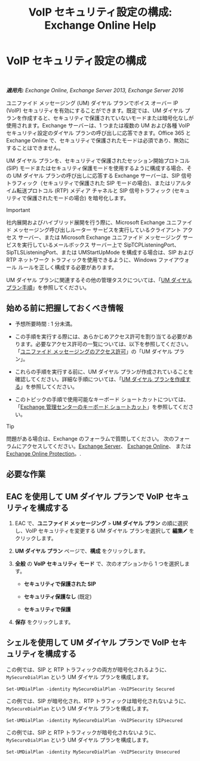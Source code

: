 ﻿---
title: 'VoIP セキュリティ設定の構成: Exchange Online Help'
TOCTitle: VoIP セキュリティ設定の構成
ms:assetid: b5335654-c766-4f3f-883c-f31263e1d9c1
ms:mtpsurl: https://technet.microsoft.com/ja-jp/library/Bb201721(v=EXCHG.150)
ms:contentKeyID: 49896427
ms.date: 05/22/2018
mtps_version: v=EXCHG.150
ms.translationtype: HT
---

# VoIP セキュリティ設定の構成

 

_**適用先:** Exchange Online, Exchange Server 2013, Exchange Server 2016_

ユニファイド メッセージング (UM) ダイヤル プランでボイス オーバー IP (VoIP) セキュリティを有効にすることができます。既定では、UM ダイヤル プランを作成すると、セキュリティで保護されていないモードまたは暗号化なしが使用されます。Exchange サーバーは、1 つまたは複数の UM および各種 VoIP セキュリティ設定のダイヤル プランの呼び出しに応答できます。Office 365 と Exchange Online で、セキュリティで保護されたモードは必須であり、無効にすることはできません。

UM ダイヤル プランを、セキュリティで保護されたセッション開始プロトコル (SIP) モードまたはセキュリティ保護モードを使用するように構成する場合、その UM ダイヤル プランの呼び出しに応答する Exchange サーバーは、SIP 信号トラフィック（セキュリティで保護された SIP モードの場合)、またはリアルタイム転送プロトコル (RTP) メディア チャネルと SIP 信号トラフィック (セキュリティで保護されたモードの場合) を暗号化します。


> [!IMPORTANT]
> 社内展開およびハイブリッド展開を行う際に、Microsoft Exchange ユニファイド メッセージング呼び出しルーター サービスを実行しているクライアント アクセス サーバー、または Microsoft Exchange ユニファイド メッセージング サービスを実行しているメールボックス サーバー上で SipTCPListeningPort、SipTLSListeningPort、または UMStartUpMode を構成する場合は、SIP および RTP ネットワーク トラフィックを使用できるように、Windows ファイアウォール ルールを正しく構成する必要があります。



UM ダイヤル プランに関連するその他の管理タスクについては、「[UM ダイヤル プラン手順](um-dial-plan-procedures-exchange-2013-help.md)」を参照してください。

## 始める前に把握しておくべき情報

  - 予想所要時間 : 1 分未満。

  - この手順を実行する際には、あらかじめアクセス許可を割り当てる必要があります。必要なアクセス許可の一覧については、以下を参照してください。「[ユニファイド メッセージングのアクセス許可](unified-messaging-permissions-exchange-2013-help.md)」の「UM ダイヤル プラン」。

  - これらの手順を実行する前に、UM ダイヤル プランが作成されていることを確認してください。詳細な手順については、「[UM ダイヤル プランを作成する](create-a-um-dial-plan-exchange-2013-help.md)」を参照してください。

  - このトピックの手順で使用可能なキーボード ショートカットについては、「[Exchange 管理センターのキーボード ショートカット](keyboard-shortcuts-in-the-exchange-admin-center-exchange-online-protection-help.md)」を参照してください。


> [!TIP]
> 問題がある場合は、Exchange のフォーラムで質問してください。 次のフォーラムにアクセスしてください。<A href="https://go.microsoft.com/fwlink/p/?linkid=60612">Exchange Server</A>、 <A href="https://go.microsoft.com/fwlink/p/?linkid=267542">Exchange Online</A>、 または <A href="https://go.microsoft.com/fwlink/p/?linkid=285351">Exchange Online Protection</A>。.



## 必要な作業

## EAC を使用して UM ダイヤル プランで VoIP セキュリティを構成する

1.  EAC で、<strong>ユニファイド メッセージング</strong> \> <strong>UM ダイヤル プラン</strong> の順に選択し、VoIP セキュリティを変更する UM ダイヤル プランを選択して <strong>編集</strong>![編集アイコン](images/Bb124582.6f53ccb2-1f13-4c02-bea0-30690e6ea71d(EXCHG.150).gif "編集アイコン") をクリックします。

2.  <strong>UM ダイヤル プラン</strong> ページで、<strong>構成</strong> をクリックします。

3.  <strong>全般</strong> の <strong>VoIP セキュリティ モード</strong> で、次のオプションから 1 つを選択します。
    
      - **セキュリティで保護された SIP**
    
      - <strong>セキュリティ保護なし</strong> (既定)
    
      - **セキュリティで保護**

4.  <strong>保存</strong> をクリックします。

## シェルを使用して UM ダイヤル プランで VoIP セキュリティを構成する

この例では、SIP と RTP トラフィックの両方が暗号化されるように、`MySecureDialPlan` という UM ダイヤル プランを構成します。

    Set-UMDialPlan -identity MySecureDialPlan -VoIPSecurity Secured

この例では、SIP が暗号化され、RTP トラフィックは暗号化されないように、`MySecureDialPlan` という UM ダイヤル プランを構成します。

    Set-UMDialPlan -identity MySecureDialPlan -VoIPSecurity SIPsecured

この例では、SIP と RTP トラフィックが暗号化されないように、`MySecureDialPlan` という UM ダイヤル プランを構成します。

    Set-UMDialPlan -identity MySecureDialPlan -VoIPSecurity Unsecured

